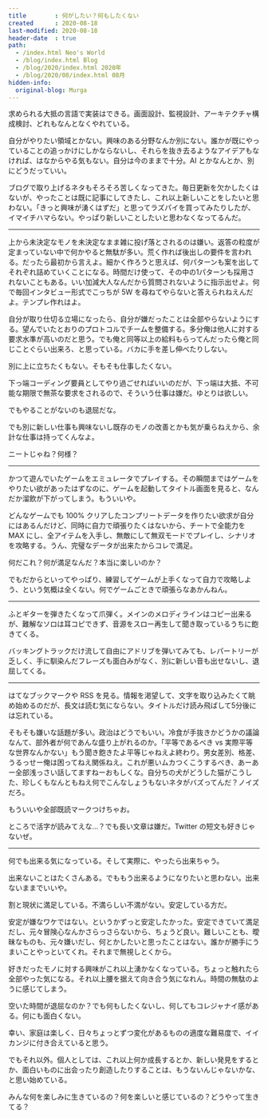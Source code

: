 ```yaml
---
title        : 何がしたい？何もしたくない
created      : 2020-08-18
last-modified: 2020-08-18
header-date  : true
path:
  - /index.html Neo's World
  - /blog/index.html Blog
  - /blog/2020/index.html 2020年
  - /blog/2020/08/index.html 08月
hidden-info:
  original-blog: Murga
---
```


求められる大抵の言語で実装はできる。画面設計、監視設計、アーキテクチャ構成検討、どれもなんとなくやれている。

自分がやりたい領域とかない。興味のある分野なんか別にない。誰かが既にやっていることの追っかけにしかならないし、それらを抜き去るようなアイデアもなければ、はなからやる気もない。自分は今のままで十分。AI とかなんとか、別にどうだっていい。

ブログで取り上げるネタもそろそろ苦しくなってきた。毎日更新を欠かしたくはないが、やったことは既に記事にしてきたし、これ以上新しいことをしたいと思わない。「きっと興味が湧くはずだ」と思ってラズパイを買ってみたりしたが、イマイチハマらない。やっぱり新しいことしたいと思わなくなってるんだ。

---

上から未決定なモノを未決定なまま雑に投げ落とされるのは嫌い。返答の粒度が定まっていない中で何かやると無駄が多い。荒く作れば後出しの要件を言われる。だったら最初から言えよ。細かく作ろうと思えば、何パターンも案を出してそれぞれ詰めていくことになる。時間だけ使って、その中の1パターンも採用されないこともある。いい加減大人なんだから質問されないように指示出せよ。何で毎回インタビュー形式でこっちが 5W を尋ねてやらないと答えられねえんだよ。テンプレ作れはよ。

自分が取り仕切る立場になったら、自分が嫌だったことは全部やらないようにする。望んでいたとおりのプロトコルでチームを整備する。多分俺は他人に対する要求水準が高いのだと思う。でも俺と同等以上の給料もらってんだったら俺と同じことぐらい出来ろ、と思っている。バカに手を差し伸べたりしない。

別に上に立ちたくもない。そもそも仕事したくない。

下っ端コーディング要員としてやり過ごせればいいのだが、下っ端は大抵、不可能な期限で無茶な要求をされるので、そういう仕事は嫌だ。ゆとりは欲しい。

でもやることがないのも退屈だな。

でも別に新しい仕事も興味ないし既存のモノの改善とかも気が乗らねえから、余計な仕事は持ってくんなよ。

ニートじゃね？何様？

---

かつて遊んでいたゲームをエミュレータでプレイする。その瞬間まではゲームをやりたい欲があったはずなのに、ゲームを起動してタイトル画面を見ると、なんだか溜飲が下がってしまう。もういいや。

どんなゲームでも 100% クリアしたコンプリートデータを作りたい欲求が自分にはあるんだけど、同時に自力で頑張りたくはないから、チートで全能力を MAX にし、全アイテムを入手し、無敵にして無双モードでプレイし、シナリオを攻略する。うん、完璧なデータが出来たからコレで満足。

何だこれ？何が満足なんだ？本当に楽しいのか？

でもだからといってやっぱり、練習してゲームが上手くなって自力で攻略しよう、という気概は全くない。何でゲームごときで頑張らなあかんねん。

---

ふとギターを弾きたくなって爪弾く。メインのメロディラインはコピー出来るが、難解なソロは耳コピできず、音源をスロー再生して聞き取っているうちに飽きてくる。

バッキングトラックだけ流して自由にアドリブを弾いてみても、レパートリーが乏しく、手に馴染んだフレーズも面白みがなく、別に新しい音も出せないし、退屈してくる。

---

はてなブックマークや RSS を見る。情報を渇望して、文字を取り込みたくて眺め始めるのだが、長文は読む気にならない。タイトルだけ読み飛ばして5分後には忘れている。

そもそも嫌いな話題が多い。政治はどうでもいい。冷食が手抜きかどうかの議論なんて、部外者が何であんな盛り上がれるのか。「平等であるべき vs 実際平等な世界なんかない」もう聞き飽きたよ平等じゃねえよ終わり。男女差別、格差、うるっせー俺は困ってねえ関係ねえ。これが悪いムカつくこうするべき、あーあー全部浅っさい話してますねーおもしくな。自分ちの犬がどうした猫がこうした、珍しくもなんともねえ何でこんなしょうもないネタがバズってんだ？ノイズだろ。

もういいや全部既読マークつけちゃお。

ところで活字が読みてえな…？でも長い文章は嫌だ。Twitter の短文も好きじゃないぜ。

---

何でも出来る気になっている。そして実際に、やったら出来ちゃう。

出来ないことはたくさんある。でももう出来るようになりたいと思わない。出来ないままでいいや。

割と現状に満足している。不満らしい不満がない。安定している方だ。

安定が嫌なワケではない。というかずっと安定したかった。安定できていて満足だし、元々冒険心なんかさらっさらないから、ちょうど良い。難しいことも、曖昧なものも、元々嫌いだし、何とかしたいと思ったことはない。誰かが勝手にうまいことやっといてくれ。それまで無視しとくから。

好きだったモノに対する興味がこれ以上湧かなくなっている。ちょっと触れたら全部やった気になる。それ以上腰を据えて向き合う気になれん。時間の無駄のように感じてしまう。

空いた時間が退屈なのか？でも何もしたくないし、何してもコレジャナイ感がある。何にも面白くない。

幸い、家庭は楽しく、日々ちょっとずつ変化があるものの適度な難易度で、イイカンジに付き合えていると思う。

でもそれ以外。個人としては、これ以上何か成長するとか、新しい発見をするとか、面白いものに出会ったり創造したりすることは、もうないんじゃないかな、と思い始めている。

みんな何を楽しみに生きているの？何を楽しいと感じているの？どうやって生きてる？
